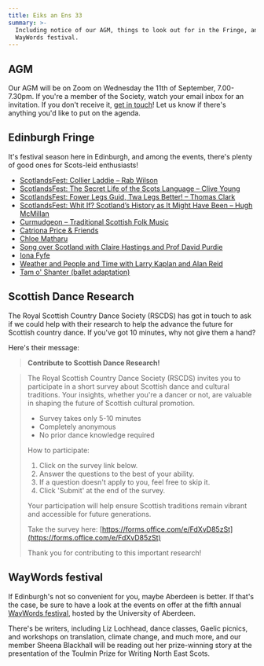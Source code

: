 ```yaml
---
title: Eiks an Ens 33
summary: >-
  Including notice of our AGM, things to look out for in the Fringe, and the
  WayWords festival.
---
```


## AGM

Our AGM will be on Zoom on Wednesday the 11th of September, 7.00-7.30pm. If
you're a member of the Society, watch your email inbox for an invitation. If
you don't receive it, [get in touch](mailto:lallans@hotmail.co.uk)! Let us know
if there's anything you'd like to put on the agenda.

## Edinburgh Fringe

It's festival season here in Edinburgh, and among the events, there's plenty of
good ones for Scots-leid enthusiasts!

- [ScotlandsFest: Collier Laddie – Rab Wilson](https://tickets.edfringe.com/whats-on/scotlandsfest-collier-laddie-rab-wilson)
- [ScotlandsFest: The Secret Life of the Scots Language – Clive Young](https://tickets.edfringe.com/whats-on/scotlandsfest-the-secret-life-of-the-scots-language-clive-young)
- [ScotlandsFest: Fower Legs Guid, Twa Legs Better! – Thomas Clark](https://tickets.edfringe.com/whats-on/scotlandsfest-fower-legs-guid-twa-legs-better-thomas-clark)
- [ScotlandsFest: Whit If? Scotland’s History as It Might Have Been – Hugh McMillan](https://tickets.edfringe.com/whats-on/scotlandsfest-whit-if-scotland-s-history-as-it-might-have-been-hugh-mcmillan)
- [Curmudgeon – Traditional Scottish Folk Music](https://tickets.edfringe.com/whats-on/curmudgeon-traditional-scottish-folk-music)
- [Catriona Price & Friends](https://tickets.edfringe.com/whats-on/catriona-price-friends)
- [Chloe Matharu](https://tickets.edfringe.com/whats-on/chloe-matharu)
- [Song over Scotland with Claire Hastings and Prof David Purdie](https://tickets.edfringe.com/whats-on/song-over-scotland)
- [Iona Fyfe](https://tickets.edfringe.com/whats-on/iona-fyfe)
- [Weather and People and Time with Larry Kaplan and Alan Reid](https://tickets.edfringe.com/whats-on/weather-and-people-and-time)
- [Tam o' Shanter (ballet adaptation)](https://tickets.edfringe.com/whats-on/tam-o-shanter)

## Scottish Dance Research

The Royal Scottish Country Dance Society (RSCDS) has got in touch to ask if we
could help with their research to help the advance the future for Scottish
country dance. If you've got 10 minutes, why not give them a hand?

Here's their message:

> **Contribute to Scottish Dance Research!**
                                                                                                                                                                                                                   
> The Royal Scottish Country Dance Society (RSCDS) invites you to participate
> in a short survey about Scottish dance and cultural traditions. Your insights,
> whether you're a dancer or not, are valuable in shaping the future of Scottish
> cultural promotion.
> 
> - Survey takes only 5-10 minutes
> - Completely anonymous
> - No prior dance knowledge required
> 
> How to participate:
> 
> 1. Click on the survey link below.
> 2. Answer the questions to the best of your ability.
> 3. If a question doesn't apply to you, feel free to skip it.
> 4. Click 'Submit' at the end of the survey.
> 
> Your participation will help ensure Scottish traditions remain vibrant and
> accessible for future generations.
> 
> Take the survey here:
> [https://forms.office.com/e/FdXvD85zSt](https://forms.office.com/e/FdXvD85zSt)
> 
> Thank you for contributing to this important research!

## WayWords festival

If Edinburgh's not so convenient for you, maybe Aberdeen is better. If that's
the case, be sure to have a look at the events on offer at the fifth annual
[WayWords festival](https://www.waywordfestival.com), hosted by the University
of Aberdeen.

There's be writers, including Liz Lochhead, dance classes, Gaelic picnics, and
workshops on translation, climate change, and much more, and our member Sheena
Blackhall will be reading out her prize-winning story at the presentation of the
Toulmin Prize for Writing North East Scots.
